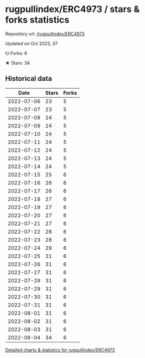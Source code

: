 # rugpullindex/ERC4973 / stars & forks statistics

Repository url: [/rugpullindex/ERC4973](https://github.com/rugpullindex/ERC4973)

Updated on Oct 2022, 07

☋ Forks: 6

★ Stars: 34

## Historical data
| Date | Stars | Forks |
|------|-------|-------|
| 2022-07-06 | 23 | 5 | 
| 2022-07-07 | 23 | 5 | 
| 2022-07-08 | 24 | 5 | 
| 2022-07-09 | 24 | 5 | 
| 2022-07-10 | 24 | 5 | 
| 2022-07-11 | 24 | 5 | 
| 2022-07-12 | 24 | 5 | 
| 2022-07-13 | 24 | 5 | 
| 2022-07-14 | 24 | 5 | 
| 2022-07-15 | 25 | 6 | 
| 2022-07-16 | 26 | 6 | 
| 2022-07-17 | 26 | 6 | 
| 2022-07-18 | 27 | 6 | 
| 2022-07-19 | 27 | 6 | 
| 2022-07-20 | 27 | 6 | 
| 2022-07-21 | 27 | 6 | 
| 2022-07-22 | 28 | 6 | 
| 2022-07-23 | 28 | 6 | 
| 2022-07-24 | 29 | 6 | 
| 2022-07-25 | 31 | 6 | 
| 2022-07-26 | 31 | 6 | 
| 2022-07-27 | 31 | 6 | 
| 2022-07-28 | 31 | 6 | 
| 2022-07-29 | 31 | 6 | 
| 2022-07-30 | 31 | 6 | 
| 2022-07-31 | 31 | 6 | 
| 2022-08-01 | 31 | 6 | 
| 2022-08-02 | 31 | 6 | 
| 2022-08-03 | 31 | 6 | 
| 2022-08-04 | 34 | 6 | 


[Detailed charts & statistics for rugpullindex/ERC4973](https://reviewgithub.com/rep/rugpullindex/ERC4973)
